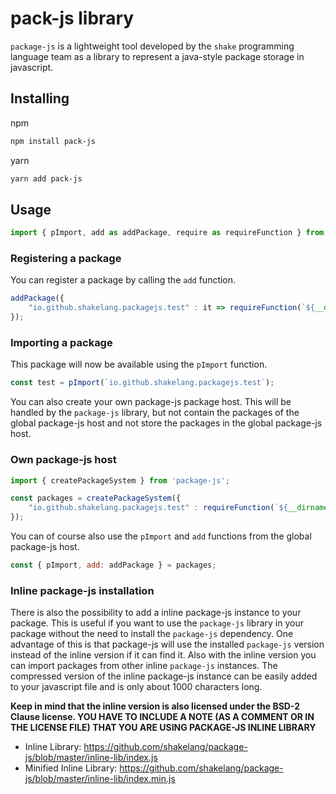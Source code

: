 # pack-js library

`package-js` is a lightweight tool developed by the `shake` programming language team as a library to represent a java-style package storage in javascript.

## Installing

npm

```sh
npm install pack-js
```

yarn

```sh
yarn add pack-js
```

## Usage

```javascript
import { pImport, add as addPackage, require as requireFunction } from 'package-js';
```

### Registering a package

You can register a package by calling the `add` function.

```javascript
addPackage({
    "io.github.shakelang.packagejs.test" : it => requireFunction(`${__dirname}/test.js`)
});
```


### Importing a package

This package will now be available using the `pImport` function.

```javascript
const test = pImport(`io.github.shakelang.packagejs.test`);
```

You can also create your own package-js package host. This will be handled by the `package-js` library, but not contain
the packages of the global package-js host and not store the packages in the global package-js host.

### Own package-js host

```javascript
import { createPackageSystem } from 'package-js';

const packages = createPackageSystem({
    "io.github.shakelang.packagejs.test" : requireFunction(`${__dirname}/test.js`)
});
```

You can of course also use the `pImport`  and `add` functions from the global package-js host.

```javascript
const { pImport, add: addPackage } = packages;
```

### Inline package-js installation

There is also the possibility to add a inline package-js instance to your package. This is useful if you want to use 
the `package-js` library in your package without the need to install the `package-js` dependency. One advantage of this
is that package-js will use the installed `package-js` version instead of the inline version if it can find it. Also 
with the inline version you can import packages from other inline `package-js` instances. The compressed version of
the inline package-js instance can be easily added to your javascript file and is only about 1000 characters long.

**Keep in mind that the inline version is also licensed under the BSD-2 Clause license. YOU HAVE TO INCLUDE A NOTE (AS 
A COMMENT OR IN THE LICENSE FILE) THAT YOU ARE USING PACKAGE-JS INLINE LIBRARY**


- Inline Library: https://github.com/shakelang/package-js/blob/master/inline-lib/index.js
- Minified Inline Library: https://github.com/shakelang/package-js/blob/master/inline-lib/index.min.js
